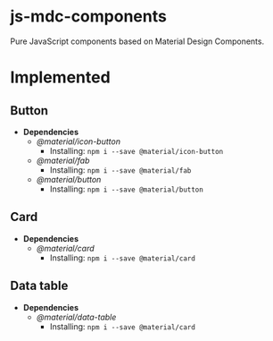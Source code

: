 # js-mdc-components
Pure JavaScript components based on Material Design Components.

# Implemented

## Button

* __Dependencies__
  * _@material/icon-button_
    * Installing: `npm i --save @material/icon-button`
  * _@material/fab_
    * Installing: `npm i --save @material/fab`
  * _@material/button_
    * Installing: `npm i --save @material/button`

## Card

* __Dependencies__
  * _@material/card_
    * Installing: `npm i --save @material/card`

## Data table

* __Dependencies__
  * _@material/data-table_
    * Installing: `npm i --save @material/card`
